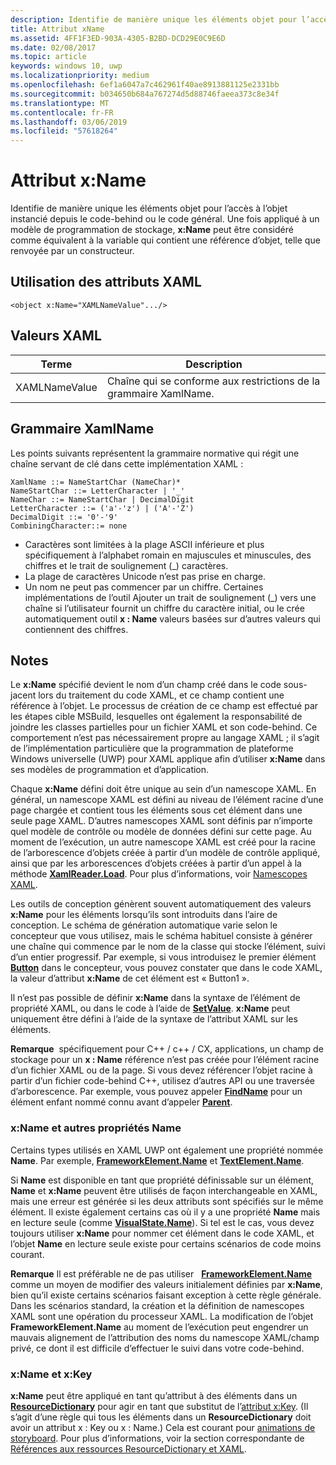 ```yaml
---
description: Identifie de manière unique les éléments objet pour l’accès à l’objet instancié depuis le code-behind ou le code général.
title: Attribut xName
ms.assetid: 4FF1F3ED-903A-4305-B2BD-DCD29E0C9E6D
ms.date: 02/08/2017
ms.topic: article
keywords: windows 10, uwp
ms.localizationpriority: medium
ms.openlocfilehash: 6ef1a6047a7c462961f40ae8913881125e2331bb
ms.sourcegitcommit: b034650b684a767274d5d88746faeea373c8e34f
ms.translationtype: MT
ms.contentlocale: fr-FR
ms.lasthandoff: 03/06/2019
ms.locfileid: "57618264"
---
```

# <a name="xname-attribute"></a>Attribut x:Name


Identifie de manière unique les éléments objet pour l’accès à l’objet instancié depuis le code-behind ou le code général. Une fois appliqué à un modèle de programmation de stockage, **x:Name** peut être considéré comme équivalent à la variable qui contient une référence d’objet, telle que renvoyée par un constructeur.

## <a name="xaml-attribute-usage"></a>Utilisation des attributs XAML

``` syntax
<object x:Name="XAMLNameValue".../>
```

## <a name="xaml-values"></a>Valeurs XAML

| Terme | Description |
|------|-------------|
| XAMLNameValue | Chaîne qui se conforme aux restrictions de la grammaire XamlName. |

##  <a name="xamlname-grammar"></a>Grammaire XamlName

Les points suivants représentent la grammaire normative qui régit une chaîne servant de clé dans cette implémentation XAML :

``` syntax
XamlName ::= NameStartChar (NameChar)*
NameStartChar ::= LetterCharacter | '_'
NameChar ::= NameStartChar | DecimalDigit
LetterCharacter ::= ('a'-'z') | ('A'-'Z')
DecimalDigit ::= '0'-'9'
CombiningCharacter::= none
```

-   Caractères sont limitées à la plage ASCII inférieure et plus spécifiquement à l’alphabet romain en majuscules et minuscules, des chiffres et le trait de soulignement (\_) caractères.
-   La plage de caractères Unicode n’est pas prise en charge.
-   Un nom ne peut pas commencer par un chiffre. Certaines implémentations de l’outil Ajouter un trait de soulignement (\_) vers une chaîne si l’utilisateur fournit un chiffre du caractère initial, ou le crée automatiquement outil **x : Name** valeurs basées sur d’autres valeurs qui contiennent des chiffres.

## <a name="remarks"></a>Notes

Le **x:Name** spécifié devient le nom d’un champ créé dans le code sous-jacent lors du traitement du code XAML, et ce champ contient une référence à l’objet. Le processus de création de ce champ est effectué par les étapes cible MSBuild, lesquelles ont également la responsabilité de joindre les classes partielles pour un fichier XAML et son code-behind. Ce comportement n’est pas nécessairement propre au langage XAML ; il s’agit de l’implémentation particulière que la programmation de plateforme Windows universelle (UWP) pour XAML applique afin d’utiliser **x:Name** dans ses modèles de programmation et d’application.

Chaque **x:Name** défini doit être unique au sein d’un namescope XAML. En général, un namescope XAML est défini au niveau de l’élément racine d’une page chargée et contient tous les éléments sous cet élément dans une seule page XAML. D’autres namescopes XAML sont définis par n’importe quel modèle de contrôle ou modèle de données défini sur cette page. Au moment de l’exécution, un autre namescope XAML est créé pour la racine de l’arborescence d’objets créée à partir d’un modèle de contrôle appliqué, ainsi que par les arborescences d’objets créées à partir d’un appel à la méthode [**XamlReader.Load**](https://msdn.microsoft.com/library/windows/apps/br228048). Pour plus d’informations, voir [Namescopes XAML](xaml-namescopes.md).

Les outils de conception génèrent souvent automatiquement des valeurs **x:Name** pour les éléments lorsqu’ils sont introduits dans l’aire de conception. Le schéma de génération automatique varie selon le concepteur que vous utilisez, mais le schéma habituel consiste à générer une chaîne qui commence par le nom de la classe qui stocke l’élément, suivi d’un entier progressif. Par exemple, si vous introduisez le premier élément [**Button**](https://msdn.microsoft.com/library/windows/apps/br209265) dans le concepteur, vous pouvez constater que dans le code XAML, la valeur d’attribut **x:Name** de cet élément est « Button1 ».

Il n’est pas possible de définir **x:Name** dans la syntaxe de l’élément de propriété XAML, ou dans le code à l’aide de [**SetValue**](https://msdn.microsoft.com/library/windows/apps/br242361). **x:Name** peut uniquement être défini à l’aide de la syntaxe de l’attribut XAML sur les éléments.

**Remarque**  spécifiquement pour C++ / c++ / CX, applications, un champ de stockage pour un **x : Name** référence n’est pas créée pour l’élément racine d’un fichier XAML ou de la page. Si vous devez référencer l’objet racine à partir d’un fichier code-behind C++, utilisez d’autres API ou une traversée d’arborescence. Par exemple, vous pouvez appeler [**FindName**](https://msdn.microsoft.com/library/windows/apps/br208715) pour un élément enfant nommé connu avant d’appeler [**Parent**](https://msdn.microsoft.com/library/windows/apps/br208739).

### <a name="xname-and-other-name-properties"></a>x:Name et autres propriétés Name

Certains types utilisés en XAML UWP ont également une propriété nommée **Name**. Par exemple, [**FrameworkElement.Name**](https://msdn.microsoft.com/library/windows/apps/br208735) et [**TextElement.Name**](https://msdn.microsoft.com/library/windows/apps/hh702125).

Si **Name** est disponible en tant que propriété définissable sur un élément, **Name** et **x:Name** peuvent être utilisés de façon interchangeable en XAML, mais une erreur est générée si les deux attributs sont spécifiés sur le même élément. Il existe également certains cas où il y a une propriété **Name** mais en lecture seule (comme [**VisualState.Name**](https://msdn.microsoft.com/library/windows/apps/br209031)). Si tel est le cas, vous devez toujours utiliser **x:Name** pour nommer cet élément dans le code XAML, et l’objet **Name** en lecture seule existe pour certains scénarios de code moins courant.

**Remarque** Il est préférable ne de pas utiliser   [**FrameworkElement.Name**](https://msdn.microsoft.com/library/windows/apps/br208735) comme un moyen de modifier des valeurs initialement définies par **x:Name**, bien qu’il existe certains scénarios faisant exception à cette règle générale. Dans les scénarios standard, la création et la définition de namescopes XAML sont une opération du processeur XAML. La modification de l’objet **FrameworkElement.Name** au moment de l’exécution peut engendrer un mauvais alignement de l’attribution des noms du namescope XAML/champ privé, ce dont il est difficile d’effectuer le suivi dans votre code-behind.

### <a name="xname-and-xkey"></a>x:Name et x:Key

**x:Name** peut être appliqué en tant qu’attribut à des éléments dans un [**ResourceDictionary**](https://msdn.microsoft.com/library/windows/apps/br208794) pour agir en tant que substitut de l’[attribut x:Key](x-key-attribute.md). (Il s’agit d’une règle qui tous les éléments dans un **ResourceDictionary** doit avoir un attribut x : Key ou x : Name.) Cela est courant pour [animations de storyboard](https://msdn.microsoft.com/library/windows/apps/mt187354). Pour plus d’informations, voir la section correspondante de [Références aux ressources ResourceDictionary et XAML](https://msdn.microsoft.com/library/windows/apps/mt187273).

